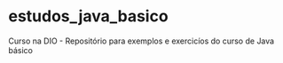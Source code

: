 # estudos_java_basico
Curso na DIO - Repositório para exemplos e exercicíos do curso de Java básico
